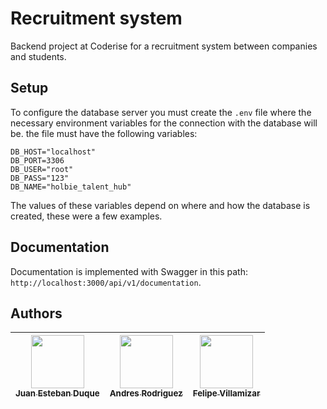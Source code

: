 # Recruitment system

Backend project at Coderise for a recruitment system between companies and students.

## Setup

To configure the database server you must create the `.env` file where the necessary environment variables for the connection with the database will be. the file must have the following variables:
```
DB_HOST="localhost"
DB_PORT=3306
DB_USER="root"
DB_PASS="123"
DB_NAME="holbie_talent_hub"
```
The values of these variables depend on where and how the database is created, these were a few examples.

## Documentation

Documentation is implemented with Swagger in this path: `http://localhost:3000/api/v1/documentation`.

## Authors
| [<img src="https://avatars.githubusercontent.com/u/114111326?v=4" width=85><br><sub> Juan Esteban Duque </sub>](https://github.com/Juanesduque1) | [<img src="https://avatars.githubusercontent.com/u/106930148?v=4" width=85><br><sub> Andres Rodriguez </sub>](https://github.com/Andres98100) | [<img src="https://avatars.githubusercontent.com/u/95534180?v=4" width=85><br><sub> Felipe Villamizar </sub>](https://github.com/felipevcc) | 
| :---: | :---: | :---: |
